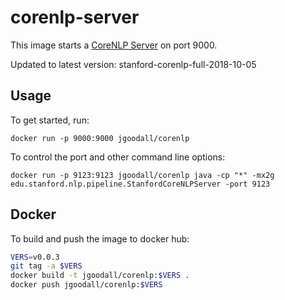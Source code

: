 # corenlp-server

This image starts a [CoreNLP Server](https://stanfordnlp.github.io/CoreNLP/corenlp-server.html) on port 9000.

Updated to latest version: stanford-corenlp-full-2018-10-05

## Usage

To get started, run:

```docker run -p 9000:9000 jgoodall/corenlp```

To control the port and other command line options:

```docker run -p 9123:9123 jgoodall/corenlp java -cp "*" -mx2g edu.stanford.nlp.pipeline.StanfordCoreNLPServer -port 9123```

## Docker

To build and push the image to docker hub:

```sh
VERS=v0.0.3
git tag -a $VERS
docker build -t jgoodall/corenlp:$VERS .
docker push jgoodall/corenlp:$VERS
```

